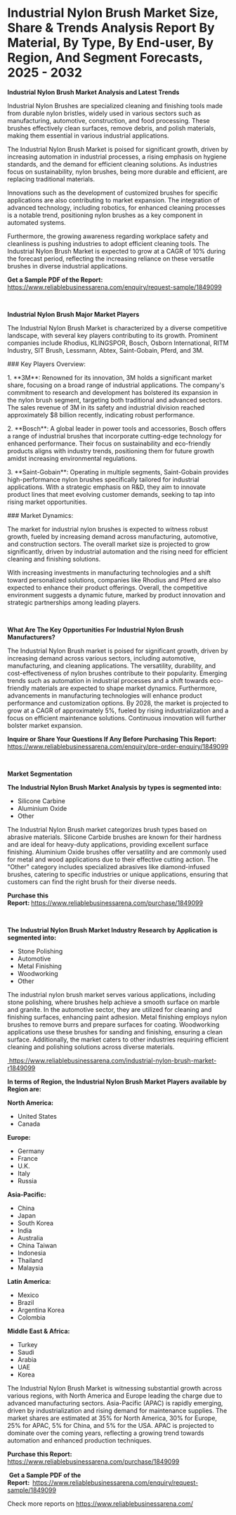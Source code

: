 <p><h1>Industrial Nylon Brush Market Size, Share & Trends Analysis Report By Material, By Type, By End-user, By Region, And Segment Forecasts, 2025 - 2032</h1></p><p><strong>Industrial Nylon Brush Market Analysis and Latest Trends</strong></p>
<p><p>Industrial Nylon Brushes are specialized cleaning and finishing tools made from durable nylon bristles, widely used in various sectors such as manufacturing, automotive, construction, and food processing. These brushes effectively clean surfaces, remove debris, and polish materials, making them essential in various industrial applications. </p><p>The Industrial Nylon Brush Market is poised for significant growth, driven by increasing automation in industrial processes, a rising emphasis on hygiene standards, and the demand for efficient cleaning solutions. As industries focus on sustainability, nylon brushes, being more durable and efficient, are replacing traditional materials. </p><p>Innovations such as the development of customized brushes for specific applications are also contributing to market expansion. The integration of advanced technology, including robotics, for enhanced cleaning processes is a notable trend, positioning nylon brushes as a key component in automated systems. </p><p>Furthermore, the growing awareness regarding workplace safety and cleanliness is pushing industries to adopt efficient cleaning tools. The Industrial Nylon Brush Market is expected to grow at a CAGR of 10% during the forecast period, reflecting the increasing reliance on these versatile brushes in diverse industrial applications.</p></p>
<p><strong>Get a Sample PDF of the Report:&nbsp;</strong> <a href="https://www.reliablebusinessarena.com/enquiry/request-sample/1849099?utm_campaign=2635&utm_medium=2&utm_source=Github&utm_content=ia&utm_term=11042025&utm_id=industrial-nylon-brush">https://www.reliablebusinessarena.com/enquiry/request-sample/1849099</a></p>
<p>&nbsp;</p>
<p><strong>Industrial Nylon Brush Major Market Players</strong></p>
<p><p>The Industrial Nylon Brush Market is characterized by a diverse competitive landscape, with several key players contributing to its growth. Prominent companies include Rhodius, KLINGSPOR, Bosch, Osborn International, RITM Industry, SIT Brush, Lessmann, Abtex, Saint-Gobain, Pferd, and 3M.</p><p>### Key Players Overview:</p><p>1. **3M**: Renowned for its innovation, 3M holds a significant market share, focusing on a broad range of industrial applications. The company's commitment to research and development has bolstered its expansion in the nylon brush segment, targeting both traditional and advanced sectors. The sales revenue of 3M in its safety and industrial division reached approximately $8 billion recently, indicating robust performance.</p><p>2. **Bosch**: A global leader in power tools and accessories, Bosch offers a range of industrial brushes that incorporate cutting-edge technology for enhanced performance. Their focus on sustainability and eco-friendly products aligns with industry trends, positioning them for future growth amidst increasing environmental regulations.</p><p>3. **Saint-Gobain**: Operating in multiple segments, Saint-Gobain provides high-performance nylon brushes specifically tailored for industrial applications. With a strategic emphasis on R&D, they aim to innovate product lines that meet evolving customer demands, seeking to tap into rising market opportunities.</p><p>### Market Dynamics:</p><p>The market for industrial nylon brushes is expected to witness robust growth, fueled by increasing demand across manufacturing, automotive, and construction sectors. The overall market size is projected to grow significantly, driven by industrial automation and the rising need for efficient cleaning and finishing solutions.</p><p>With increasing investments in manufacturing technologies and a shift toward personalized solutions, companies like Rhodius and Pferd are also expected to enhance their product offerings. Overall, the competitive environment suggests a dynamic future, marked by product innovation and strategic partnerships among leading players.</p></p>
<p>&nbsp;</p>
<p><strong>What Are The Key Opportunities For Industrial Nylon Brush Manufacturers?</strong></p>
<p><p>The Industrial Nylon Brush market is poised for significant growth, driven by increasing demand across various sectors, including automotive, manufacturing, and cleaning applications. The versatility, durability, and cost-effectiveness of nylon brushes contribute to their popularity. Emerging trends such as automation in industrial processes and a shift towards eco-friendly materials are expected to shape market dynamics. Furthermore, advancements in manufacturing technologies will enhance product performance and customization options. By 2028, the market is projected to grow at a CAGR of approximately 5%, fueled by rising industrialization and a focus on efficient maintenance solutions. Continuous innovation will further bolster market expansion.</p></p>
<p><strong>Inquire or Share Your Questions If Any Before Purchasing This Report:</strong> <a href="https://www.reliablebusinessarena.com/enquiry/pre-order-enquiry/1849099?utm_campaign=2635&utm_medium=2&utm_source=Github&utm_content=ia&utm_term=11042025&utm_id=industrial-nylon-brush">https://www.reliablebusinessarena.com/enquiry/pre-order-enquiry/1849099</a></p>
<p>&nbsp;</p>
<p><strong>Market Segmentation</strong></p>
<p><strong>The Industrial Nylon Brush Market Analysis by types is segmented into:</strong></p>
<p><ul><li>Silicone Carbine</li><li>Aluminium Oxide</li><li>Other</li></ul></p>
<p><p>The Industrial Nylon Brush market categorizes brush types based on abrasive materials. Silicone Carbide brushes are known for their hardness and are ideal for heavy-duty applications, providing excellent surface finishing. Aluminium Oxide brushes offer versatility and are commonly used for metal and wood applications due to their effective cutting action. The "Other" category includes specialized abrasives like diamond-infused brushes, catering to specific industries or unique applications, ensuring that customers can find the right brush for their diverse needs.</p></p>
<p><strong>Purchase this Report:&nbsp;</strong><a href="https://www.reliablebusinessarena.com/purchase/1849099?utm_campaign=2635&utm_medium=2&utm_source=Github&utm_content=ia&utm_term=11042025&utm_id=industrial-nylon-brush">https://www.reliablebusinessarena.com/purchase/1849099</a></p>
<p>&nbsp;</p>
<p><strong>The Industrial Nylon Brush Market Industry Research by Application is segmented into:</strong></p>
<p><ul><li>Stone Polishing</li><li>Automotive</li><li>Metal Finishing</li><li>Woodworking</li><li>Other</li></ul></p>
<p><p>The industrial nylon brush market serves various applications, including stone polishing, where brushes help achieve a smooth surface on marble and granite. In the automotive sector, they are utilized for cleaning and finishing surfaces, enhancing paint adhesion. Metal finishing employs nylon brushes to remove burrs and prepare surfaces for coating. Woodworking applications use these brushes for sanding and finishing, ensuring a clean surface. Additionally, the market caters to other industries requiring efficient cleaning and polishing solutions across diverse materials.</p></p>
<p><a href="https://www.reliablebusinessarena.com/industrial-nylon-brush-market-r1849099?utm_campaign=2635&utm_medium=2&utm_source=Github&utm_content=ia&utm_term=11042025&utm_id=industrial-nylon-brush">&nbsp;https://www.reliablebusinessarena.com/industrial-nylon-brush-market-r1849099</a></p>
<p><strong>In terms of Region, the Industrial Nylon Brush Market Players available by Region are:</strong></p>
<p>
    <p> <strong> North America: </strong>
        <ul>
            <li>United States</li>
            <li>Canada</li>
        </ul>
        </p> 
    <p> <strong> Europe: </strong>
        <ul>
            <li>Germany</li>
            <li>France</li>
            <li>U.K.</li>
            <li>Italy</li>
            <li>Russia</li>
        </ul>
        </p> 
    <p> <strong> Asia-Pacific: </strong>
        <ul>
            <li>China</li>
            <li>Japan</li>
            <li>South Korea</li>
            <li>India</li>
            <li>Australia</li>
            <li>China Taiwan</li>
            <li>Indonesia</li>
            <li>Thailand</li>
            <li>Malaysia</li>
        </ul>
        </p> 
    <p> <strong> Latin America: </strong>
        <ul>
            <li>Mexico</li>
            <li>Brazil</li>
            <li>Argentina Korea</li>
            <li>Colombia</li>
        </ul>
        </p> 
    <p> <strong> Middle East & Africa: </strong>
        <ul>
            <li>Turkey</li>
            <li>Saudi</li>
            <li>Arabia</li>
            <li>UAE</li>
            <li>Korea</li>
        </ul>
    </p>
    </p>
<p><p>The Industrial Nylon Brush Market is witnessing substantial growth across various regions, with North America and Europe leading the charge due to advanced manufacturing sectors. Asia-Pacific (APAC) is rapidly emerging, driven by industrialization and rising demand for maintenance supplies. The market shares are estimated at 35% for North America, 30% for Europe, 25% for APAC, 5% for China, and 5% for the USA. APAC is projected to dominate over the coming years, reflecting a growing trend towards automation and enhanced production techniques.</p></p>
<p><strong>Purchase this Report: </strong><a href="https://www.reliablebusinessarena.com/purchase/1849099?utm_campaign=2635&utm_medium=2&utm_source=Github&utm_content=ia&utm_term=11042025&utm_id=industrial-nylon-brush">https://www.reliablebusinessarena.com/purchase/1849099</a></p>
<p>&nbsp;<strong>Get a Sample PDF of the Report:&nbsp;&nbsp;</strong><a href="https://www.reliablebusinessarena.com/enquiry/request-sample/1849099?utm_campaign=2635&utm_medium=2&utm_source=Github&utm_content=ia&utm_term=11042025&utm_id=industrial-nylon-brush">https://www.reliablebusinessarena.com/enquiry/request-sample/1849099</a></p>
<p><strong></strong></p>
<p>Check more reports on <a href="https://www.reliablebusinessarena.com/?utm_campaign=2635&utm_medium=2&utm_source=Github&utm_content=ia&utm_term=11042025&utm_id=industrial-nylon-brush">https://www.reliablebusinessarena.com/</a></p>